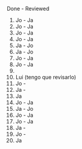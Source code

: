 Done - Reviewed

1. Jo - Ja
2. Jo - Ja
3. Jo - Ja
4. Jo - Ja
5. Ja - Jo
6. Ja - Jo
7. Jo - Ja
8. Jo - Ja
9.
10. Lui (tengo que revisarlo)
11. Jo - 
12. Ja - 
13. Ja
14. Jo - Ja
15. Ja - Jo
16. Jo - Ja
17. Jo - Ja
18. Ja - 
19. Jo -
20. Ja
